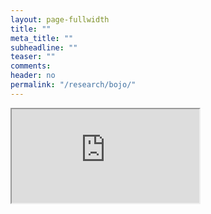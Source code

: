 ```yaml
---
layout: page-fullwidth
title: ""
meta_title: ""
subheadline: ""
teaser: ""
comments:
header: no
permalink: "/research/bojo/"
---
```


<!-- didn't work well: https://github.com/bastianallgeier/bulletjournal -->

<!-- works but can't edit outside Notion: <iframe src="https://v1.embednotion.com/embed/7fb7bcad616e480bbc3c5c2a20f753d4"></iframe>  <style>  iframe { width: 100%; height: 500px; border: 2px solid #ccc; border-radius: 10px; padding: none; }  </style> -->

<iframe src="https://docs.google.com/document/d/e/2PACX-1vSri_MqCbFAi5WB_-RZkATH_RNaObtdGCAv7_vNF14JSriPHetYcxVTT_VPSmjweJxTLwbGtj6zWEa2/pub?embedded=true"></iframe>